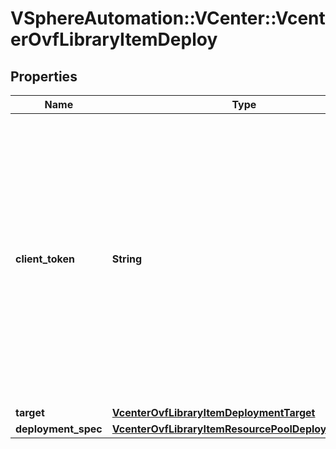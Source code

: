 # VSphereAutomation::VCenter::VcenterOvfLibraryItemDeploy

## Properties
Name | Type | Description | Notes
------------ | ------------- | ------------- | -------------
**client_token** | **String** | Client-generated token used to retry a request if the client fails to get a response from the server. If the original request succeeded, the result of that request will be returned, otherwise the operation will be retried. | [optional] 
**target** | [**VcenterOvfLibraryItemDeploymentTarget**](VcenterOvfLibraryItemDeploymentTarget.md) |  | 
**deployment_spec** | [**VcenterOvfLibraryItemResourcePoolDeploymentSpec**](VcenterOvfLibraryItemResourcePoolDeploymentSpec.md) |  | 


